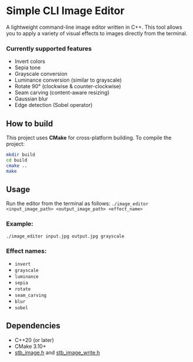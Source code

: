 # Simple CLI Image Editor

A lightweight command-line image editor written in C++. This tool allows you to apply a variety of visual effects to images directly from the terminal.

### Currently supported features

- Invert colors
- Sepia tone
- Grayscale conversion
- Luminance conversion (similar to grayscale)
- Rotate 90° (clockwise & counter-clockwise)
- Seam carving (content-aware resizing)
- Gaussian blur
- Edge detection (Sobel operator)

## How to build

This project uses **CMake** for cross-platform building. To compile the project:

```bash
mkdir build
cd build
cmake ..
make
```

## Usage

Run the editor from the terminal as follows: `./image_editor <input_image_path> <output_image_path> <effect_name>`

### Example:

`./image_editor input.jpg output.jpg grayscale`

### Effect names:

- `invert`
- `grayscale`
- `luminance`
- `sepia`
- `rotate`
- `seam_carving`
- `blur`
- `sobel`

## Dependencies

- C++20 (or later)
- CMake 3.10+
- [stb_image.h](https://github.com/nothings/stb/blob/master/stb_image.h) and [stb_image_write.h](https://github.com/nothings/stb/blob/master/stb_image_write.h)
